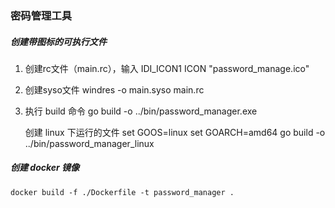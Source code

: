 ### 密码管理工具

##### 创建带图标的可执行文件
1. 创建rc文件（main.rc），输入 
    IDI_ICON1 ICON "password_manage.ico"

2. 创建syso文件
    windres -o main.syso main.rc

3. 执行 build 命令
    go build -o ../bin/password_manager.exe

    创建 linux 下运行的文件
    set GOOS=linux
    set GOARCH=amd64
    go build -o ../bin/password_manager_linux
    

##### 创建 docker 镜像
    docker build -f ./Dockerfile -t password_manager .